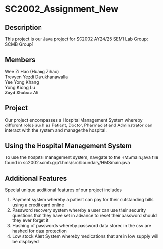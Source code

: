 # SC2002_Assignment_New
## Description
This project is our Java project for SC2002 AY24/25 SEM1
Lab Group: SCMB Group1

## Members
Wee Zi Hao (Huang Zihao) <br>
Trevyen Yezdi Darukhanawalla<br>
Yee Yong Khang<br>
Yong Kiong Lu<br>
Zayd Shabaz Ali

## Project
Our project encompasses a Hospital Management System whereby different roles such as Patient, Doctor, Pharmacist and Adminstrator can interact with the system and manage the hospital.

## Using the Hospital Management System
To use the hospital management system, navigate to the HMSmain.java file found in sc2002.scmb.grp1.hms/src/boundary/HMSmain.java

## Additional Features
Special unique additional features of our project includes
1. Payment system whereby a patient can pay for their outstanding bills using a credit card online
2. Password recovery system whereby a user can use their security questions that they have set in advance to reset their password should they ever forget it
3. Hashing of passwords whereby password data stored in the csv are hashed for data protection
4. Low stock Alert System whereby medications that are in low supply will be displayed
